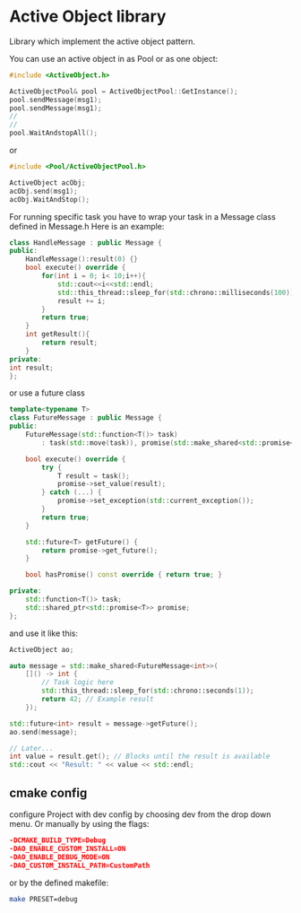 # Active Object library

Library which implement the active object pattern.

You can use an active object in as Pool or as one object:

```cpp
#include <ActiveObject.h>

ActiveObjectPool& pool = ActiveObjectPool::GetInstance();
pool.sendMessage(msg1);
pool.sendMessage(msg1);
//
//
pool.WaitAndstopAll();
```

or

```cpp
#include <Pool/ActiveObjectPool.h>

ActiveObject acObj;
acObj.send(msg1);
acObj.WaitAndStop();
```

For running specific task you have to wrap your task in a Message class
defined in Message.h Here is an example:

```cpp
class HandleMessage : public Message {
public:
    HandleMessage():result(0) {}
    bool execute() override {
        for(int i = 0; i< 10;i++){
            std::cout<<i<<std::endl;
            std::this_thread::sleep_for(std::chrono::milliseconds(100));
            result += i;
        }
        return true;
    }
    int getResult(){
        return result;
    }
private:
int result;
};
```

or use a future class

```cpp
template<typename T>
class FutureMessage : public Message {
public:
    FutureMessage(std::function<T()> task)
        : task(std::move(task)), promise(std::make_shared<std::promise<T>>()) {}

    bool execute() override {
        try {
            T result = task();
            promise->set_value(result);
        } catch (...) {
            promise->set_exception(std::current_exception());
        }
        return true;
    }

    std::future<T> getFuture() {
        return promise->get_future();
    }

    bool hasPromise() const override { return true; }

private:
    std::function<T()> task;
    std::shared_ptr<std::promise<T>> promise;
};
```

and use it like this:

```cpp
ActiveObject ao;

auto message = std::make_shared<FutureMessage<int>>(
    []() -> int {
        // Task logic here
        std::this_thread::sleep_for(std::chrono::seconds(1));
        return 42; // Example result
    });

std::future<int> result = message->getFuture();
ao.send(message);

// Later...
int value = result.get(); // Blocks until the result is available
std::cout << "Result: " << value << std::endl;
```

## cmake config

configure Project with dev config by choosing dev from the drop down menu.
Or manually by using the flags:

```cmake
-DCMAKE_BUILD_TYPE=Debug 
-DAO_ENABLE_CUSTOM_INSTALL=ON 
-DAO_ENABLE_DEBUG_MODE=ON 
-DAO_CUSTOM_INSTALL_PATH=CustomPath
```

or by the defined makefile:

```bash
make PRESET=debug
```
